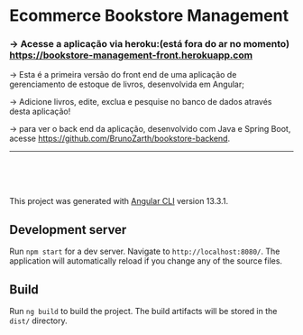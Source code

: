 # Ecommerce Bookstore Management

<h3>-> Acesse a aplicação via heroku:(está fora do ar no momento) <a href="https://bookstore-management-front.herokuapp.com">https://bookstore-management-front.herokuapp.com</a></h3>

-> Esta é a primeira versão do front end de uma aplicação de gerenciamento de estoque de livros, desenvolvida em Angular;

-> Adicione livros, edite, exclua e pesquise no banco de dados através desta aplicação!

-> para ver o back end da aplicação, desenvolvido com Java e Spring Boot, acesse <a>https://github.com/BrunoZarth/bookstore-backend</a>.




---
<br>
<br>
<br>

This project was generated with [Angular CLI](https://github.com/angular/angular-cli) version 13.3.1.

## Development server

Run `npm start` for a dev server. Navigate to `http://localhost:8080/`. The application will automatically reload if you change any of the source files.

## Build

Run `ng build` to build the project. The build artifacts will be stored in the `dist/` directory.
